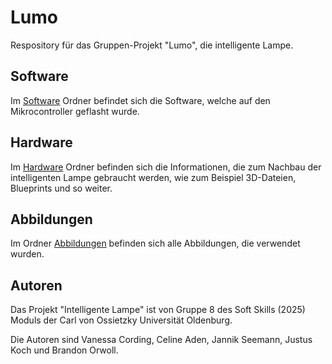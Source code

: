 # Lumo
Respository für das Gruppen-Projekt "Lumo", die intelligente Lampe.

## Software
Im [Software](https://github.com/Branchdon/intelligente-lampe/tree/main/software) Ordner befindet sich die Software, welche auf den Mikrocontroller geflasht wurde.

## Hardware
Im [Hardware](https://github.com/Branchdon/intelligente-lampe/tree/main/hardware) Ordner befinden sich die Informationen, die zum Nachbau der intelligenten Lampe gebraucht werden, wie zum Beispiel 3D-Dateien, Blueprints und so weiter.

## Abbildungen 
Im Ordner [Abbildungen](https://github.com/Branchdon/intelligente-lampe/tree/main/abbildungen) befinden sich alle Abbildungen, die verwendet wurden.

## Autoren
Das Projekt "Intelligente Lampe" ist von Gruppe 8 des Soft Skills (2025) Moduls der Carl von Ossietzky Universität Oldenburg.

Die Autoren sind Vanessa Cording, Celine Aden, Jannik Seemann, Justus Koch und Brandon Orwoll. 
